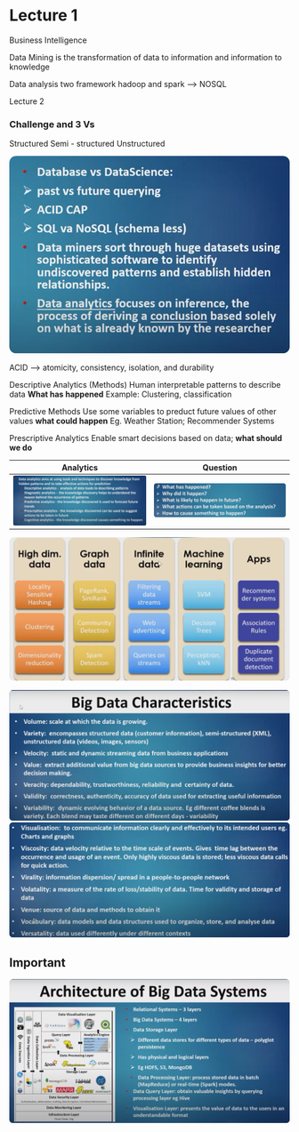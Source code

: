 # Lecture 1

Business Intelligence

Data Mining is the transformation of data to information and information to knowledge

Data analysis two framework 
hadoop and spark  --> NOSQL 

Lecture 2
### Challenge and 3 Vs
Structured 
Semi - structured
Unstructured

![](images/2022-03-10-18-38-19.png)

ACID -->
atomicity, consistency, isolation, and durability

Descriptive Analytics (Methods)
Human interpretable patterns to describe data
**What has happened**
Example: Clustering, classification

Predictive Methods
Use some variables to preduct future values of other values
**what could happen**
Eg. Weather Station; Recommender Systems

Prescriptive Analytics
Enable smart decisions based on data; **what should we do**

| Analytics  | Question |
|---|---|
|![](images/2022-03-10-18-41-47.png) |![](images/2022-03-10-18-47-38.png) |

![](images/2022-03-10-18-52-59.png)

![](images/2022-03-10-18-53-38.png)
![](images/2022-03-10-18-58-47.png)


## Important
![](images/2022-03-10-18-59-56.png)
